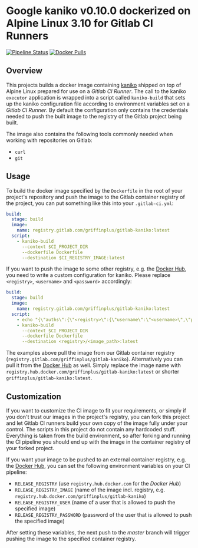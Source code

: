 # Google kaniko v0.10.0 dockerized on Alpine Linux 3.10 for Gitlab CI Runners

[![Pipeline Status](https://gitlab.com/griffinplus/gitlab-kaniko/badges/master/pipeline.svg)](https://gitlab.com/griffinplus/gitlab-kaniko/commits/master)
[![Docker Pulls](https://img.shields.io/docker/pulls/griffinplus/gitlab-kaniko.svg)](https://hub.docker.com/r/griffinplus/gitlab-kaniko)

## Overview

This projects builds a docker image containing [kaniko](https://github.com/GoogleContainerTools/kaniko)
shipped on top of Alpine Linux prepared for use on a *Gitlab CI Runner*.
The call to the kaniko `executor` application is wrapped into a script called
`kaniko-build` that sets up the kaniko configuration file according to environment
variables set on a *Gitlab CI Runner*. By default the configuration only contains
the credentials needed to push the built image to the registry of the Gitlab
project being built.

The image also contains the following tools commonly needed when working with
repositories on Gitlab:

- `curl`
- `git`

## Usage

To build the docker image specified by the `Dockerfile` in the root of your
project's repository and push the image to the Gitlab container registry of the
project, you can put something like this into your `.gitlab-ci.yml`:

```yaml
build:
  stage: build
  image:
    name: registry.gitlab.com/griffinplus/gitlab-kaniko:latest
  script:
    - kaniko-build
      --context $CI_PROJECT_DIR
      --dockerfile Dockerfile
      --destination $CI_REGISTRY_IMAGE:latest
```

If you want to push the image to some other registry, e.g. the [Docker Hub](https://hub.docker.com),
you need to write a custom configuration for kaniko. Please replace `<registry>`,
`<username>` and `<password>` accordingly:

```yaml
build:
  stage: build
  image:
    name: registry.gitlab.com/griffinplus/gitlab-kaniko:latest
  script:
    - echo "{\"auths\":{\"<registry>\":{\"username\":\"<username>\",\"password\":\"<password>\"}}}" > /kaniko/.docker/config.json
    - kaniko-build
      --context $CI_PROJECT_DIR
      --dockerfile Dockerfile
      --destination <registry>/<image_path>:latest
```

The examples above pull the image from our Gitlab container registry
(`registry.gitlab.com/griffinplus/gitlab-kaniko`). Alternatively you can pull it
from the [Docker Hub](https://hub.docker.com/r/griffinplus/gitlab-kaniko) as well.
Simply replace the image name with `registry.hub.docker.com/griffinplus/gitlab-kaniko:latest`
or shorter `griffinplus/gitlab-kaniko:latest`.

## Customization

If you want to customize the CI image to fit your requirements, or simply if you
don't trust our images in the project's registry, you can fork this project and
let Gitlab CI runners build your own copy of the image fully under your control.
The scripts in this project do not contain any hardcoded stuff. Everything is
taken from the build environment, so after forking and running the CI pipeline
you should end up with the image in the container registry of your forked project.

If you want your image to be pushed to an external container registry, e.g.
the [Docker Hub](https://hub.docker.com), you can set the following environment
variables on your CI pipeline:

- `RELEASE_REGISTRY` (use `registry.hub.docker.com` for the *Docker Hub*)
- `RELEASE_REGISTRY_IMAGE` (name of the image incl. registry, e.g. `registry.hub.docker.com/griffinplus/gitlab-kaniko`)
- `RELEASE_REGISTRY_USER` (name of a user that is allowed to push the specified image)
- `RELEASE_REGISTRY_PASSWORD` (password of the user that is allowed to push the specified image)

After setting these variables, the next push to the *master* branch will trigger
pushing the image to the specified container registry.
